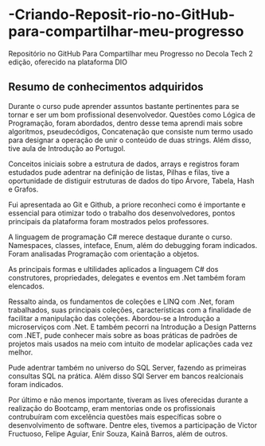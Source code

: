 # -Criando-Reposit-rio-no-GitHub-para-compartilhar-meu-progresso
Repositório no GitHub Para Compartilhar meu Progresso no Decola Tech 2 edição, oferecido na plataforma DIO
## Resumo de conhecimentos adquiridos 

Durante o curso pude aprender assuntos bastante pertinentes
para se tornar e ser um bom profissional desenvolvedor.
Questões como Lógica de Programação, foram 
abordados, dentro desse tema aprendi mais sobre algoritmos, 
pseudecódigos, Concatenação que consiste num termo usado 
para designar a operação de unir o conteúdo de duas strings.
Além disso, tive aula de Introdução ao Portugol.

Conceitos iniciais sobre a estrutura de dados, arrays e registros foram estudados
pude adentrar na definição de listas, Pilhas e filas, tive a oportunidade de distiguir estruturas
de dados do tipo Árvore, Tabela, Hash e Grafos.

Fui apresentada ao Git e Github, a priore reconheci como é importante e essencial para otimizar
todo o trabalho dos desenvolvedores, pontos principais da plataforma foram mostrados pelos professores.

A linguagem de programação C# merece destaque durante o curso.
Namespaces, classes, inteface, Enum, além do debugging foram indicados. Foram analisadas Programação com orientação a objetos.

As principais formas e ultilidades aplicados a linguagem C# dos construtores, propriedades, delegates e eventos em .Net também foram elencados.

Ressalto ainda, os fundamentos de coleções e LINQ com .Net, foram trabalhados, suas principais coleções, características com a finalidade de facilitar
a manipulação das coleções. Abordou-se a Introdução a microserviços com .Net. E também pecorri na Introdução a Design Patterns com .NET, pude conhecer mais 
sobre as boas práticas de padrões de projetos mais usados na meio com intuito de modelar aplicações cada vez melhor.

Pude adentrar também no universo do SQL Server, fazendo as primeiras consultas SQL na prática. Além disso SQl Server em bancos realcionais foram indicados.

Por último e não menos importante, tiveram as lives oferecidas durante a realização do Bootcamp, eram mentorias onde os profissionais contrubuíram com excelência questões mais específicas sobre o desenvolvimento de software. Dentre eles, tivemos a participação de Victor Fructuoso, Felipe Aguiar, Enir Souza, Kainã Barros, além de outros.

